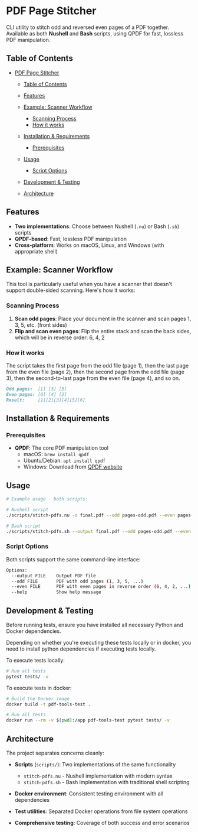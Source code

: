 # PDF Page Stitcher

CLI utility to stitch odd and reversed even pages of a PDF together. Available as both **Nushell** and **Bash** scripts, using QPDF for fast, lossless PDF manipulation.

## Table of Contents

- [PDF Page Stitcher](#pdf-page-stitcher)
   - [Table of Contents](#table-of-contents)
   - [Features](#features)
   - [Example: Scanner Workflow](#example-scanner-workflow)
      - [Scanning Process](#scanning-process)
      - [How it works](#how-it-works)

   - [Installation \& Requirements](#installation--requirements)
      - [Prerequisites](#prerequisites)

   - [Usage](#usage)
      - [Script Options](#script-options)

   - [Development \& Testing](#development--testing)
   - [Architecture](#architecture)

## Features

- **Two implementations**: Choose between Nushell (`.nu`) or Bash (`.sh`) scripts
- **QPDF-based**: Fast, lossless PDF manipulation
- **Cross-platform**: Works on macOS, Linux, and Windows (with appropriate shell)

## Example: Scanner Workflow

This tool is particularly useful when you have a scanner that doesn't support double-sided scanning. Here's how it works:

### Scanning Process

1. **Scan odd pages**: Place your document in the scanner and scan pages 1, 3, 5, etc. (front sides)
2. **Flip and scan even pages**: Flip the entire stack and scan the back sides, which will be in reverse order: 6, 4, 2

### How it works

The script takes the first page from the odd file (page 1), then the last page from the even file (page 2), then the second page from the odd file (page 3), then the second-to-last page from the even file (page 4), and so on.

```md
Odd pages:  [1] [3] [5]
Even pages: [6] [4] [2]
Result:     [1][2][3][4][5][6]
```

## Installation & Requirements

### Prerequisites

- **QPDF**: The core PDF manipulation tool
   - macOS: `brew install qpdf`
   - Ubuntu/Debian: `apt install qpdf`
   - Windows: Download from [QPDF website](http://qpdf.sourceforge.net/)

## Usage

```bash
# Example usage - both scripts:

# Nushell script
./scripts/stitch-pdfs.nu -o final.pdf --odd pages-odd.pdf --even pages-even.pdf

# Bash script
./scripts/stitch-pdfs.sh --output final.pdf --odd pages-odd.pdf --even pages-even.pdf
```

### Script Options

Both scripts support the same command-line interface:

```bash
Options:
  --output FILE    Output PDF file
  --odd FILE       PDF with odd pages (1, 3, 5, ...)
  --even FILE      PDF with even pages in reverse order (6, 4, 2, ...)
  --help           Show help message
```

## Development & Testing

Before running tests, ensure you have installed all necessary Python and Docker dependencies.

Depending on whether you're executing these tests locally or in docker, you need to install python dependencies if executing tests locally.

To execute tests locally:

```bash
# Run all tests
pytest tests/ -v
```

To execute tests in docker:

```bash
# Build the Docker image
docker build -t pdf-tools-test .

# Run all tests
docker run --rm -v $(pwd):/app pdf-tools-test pytest tests/ -v
```

## Architecture

The project separates concerns cleanly:

- **Scripts** (`scripts/`): Two implementations of the same functionality

   - `stitch-pdfs.nu` - Nushell implementation with modern syntax
   - `stitch-pdfs.sh` - Bash implementation with traditional shell scripting

- **Docker environment**: Consistent testing environment with all dependencies
- **Test utilities**: Separated Docker operations from file system operations
- **Comprehensive testing**: Coverage of both success and error scenarios
